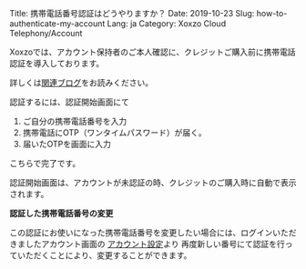 Title: 携帯電話番号認証はどうやりますか？
Date: 2019-10-23
Slug: how-to-authenticate-my-account
Lang: ja
Category: Xoxzo Cloud Telephony/Account

Xoxzoでは、アカウント保持者のご本人確認に、クレジットご購入前に携帯電話認証を導入しております。

詳しくは[関連ブログ](https://blog.xoxzo.com/ja/2019/10/23/x4-authentication/)をお読みください。

認証するには、認証開始画面にて
1. ご自分の携帯電話番号を入力</br>
2. 携帯電話にOTP（ワンタイムパスワード）が届く。</br>
3. 届いたOTPを画面に入力</br>

こちらで完了です。

認証開始画面は、アカウントが未認証の時、クレジットのご購入時に自動で表示されます。

**認証した携帯電話番号の変更**

この認証にお使いになった携帯電話番号を変更したい場合には、ログインいただきましたアカウント画面の
[アカウント設定](https://www.xoxzo.com/ja/you/update-account-info/)より
再度新しい番号にて認証を行っていただくことにより、変更することができます。
